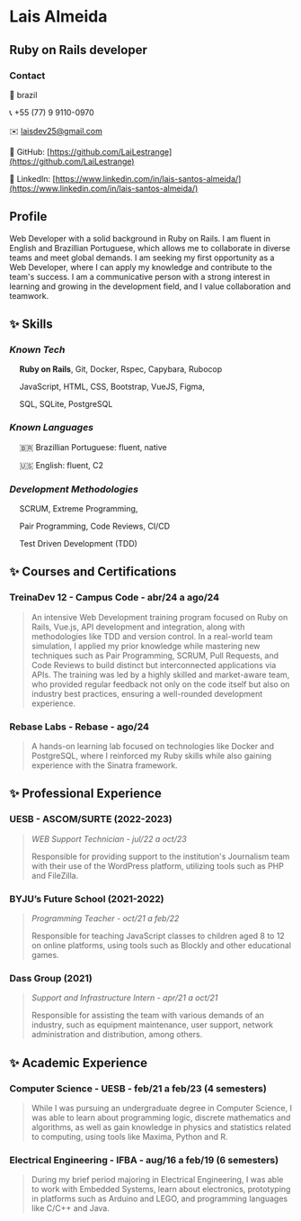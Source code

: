 # Lais Almeida

## Ruby on Rails developer

### Contact

📍 brazil

📞 +55 (77) 9 9110-0970

✉️ laisdev25@gmail.com

🔗 GitHub: [https://github.com/LaiLestrange](https://github.com/LaiLestrange)

🔗 LinkedIn: [https://www.linkedin.com/in/lais-santos-almeida/](https://www.linkedin.com/in/lais-santos-almeida/)

## Profile

Web Developer with a solid background in Ruby on Rails. I am fluent in English and Brazillian Portuguese, which allows me to collaborate in diverse teams and meet global demands. I am seeking my first opportunity as a Web Developer, where I can apply my knowledge and contribute to the team's success. I am a communicative person with a strong interest in learning and growing in the development field, and I value collaboration and teamwork.

## ✨ Skills

### _Known Tech_

&emsp; **Ruby on Rails**, Git, Docker, Rspec, Capybara, Rubocop

&emsp; JavaScript, HTML, CSS, Bootstrap, VueJS, Figma,

&emsp; SQL, SQLite, PostgreSQL

### _Known Languages_

&emsp; 🇧🇷 Brazillian Portuguese: fluent, native

&emsp; 🇺🇸 English: fluent, C2

### _Development Methodologies_

&emsp; SCRUM, Extreme Programming,

&emsp; Pair Programming, Code Reviews, CI/CD

&emsp; Test Driven Development (TDD)

## ✨ Courses and Certifications

### TreinaDev 12 - Campus Code - abr/24 a ago/24

> An intensive Web Development training program focused on Ruby on Rails, Vue.js, API development and integration, along with methodologies like TDD and version control. In a real-world team simulation, I applied my prior knowledge while mastering new techniques such as Pair Programming, SCRUM, Pull Requests, and Code Reviews to build distinct but interconnected applications via APIs. The training was led by a highly skilled and market-aware team, who provided regular feedback not only on the code itself but also on industry best practices, ensuring a well-rounded development experience.

### Rebase Labs - Rebase - ago/24

> A hands-on learning lab focused on technologies like Docker and PostgreSQL, where I reinforced my Ruby skills while also gaining experience with the Sinatra framework.


## ✨ Professional Experience

### UESB - ASCOM/SURTE (2022-2023)
> _WEB Support Technician - jul/22 a oct/23_
>
> Responsible for providing support to the institution's Journalism team with their use of the WordPress platform, utilizing tools such as PHP and FileZilla.

### BYJU’s Future School (2021-2022)
> _Programming Teacher - oct/21 a feb/22_
>
> Responsible for teaching JavaScript classes to children aged 8 to 12 on online platforms, using tools such as Blockly and other educational games.

### Dass Group (2021)
> _Support and Infrastructure Intern - apr/21 a oct/21_
>
> Responsible for assisting the team with various demands of an industry, such as equipment maintenance, user support, network administration and distribution, among others.

## ✨ Academic Experience

### Computer Science  - UESB - feb/21 a feb/23 (4 semesters)
> While I was pursuing an undergraduate degree in Computer Science, I was able to learn about programming logic, discrete mathematics and algorithms, as well as gain knowledge in physics and statistics related to computing, using tools like Maxima, Python and R.

### Electrical Engineering - IFBA - aug/16 a feb/19 (6 semesters)
> During my brief period majoring in Electrical Engineering, I was able to work with Embedded Systems, learn about electronics, prototyping in platforms such as Arduino and LEGO, and programming languages like C/C++ and Java.
